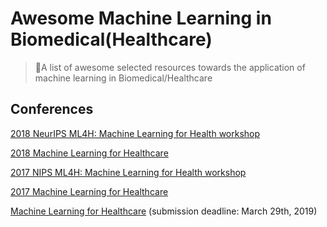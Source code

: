 # Awesome Machine Learning in Biomedical(Healthcare)
> 🌈A list of awesome selected resources towards the application of machine learning in Biomedical/Healthcare 

## Conferences

[2018 NeurIPS ML4H: Machine Learning for Health workshop](https://ml4health.github.io/2018/)

[2018 Machine Learning for Healthcare](https://www.mlforhc.org/2018)

[2017 NIPS ML4H: Machine Learning for Health workshop](https://ml4health.github.io/2017/)

[2017 Machine Learning for Healthcare](https://www.mlforhc.org/2017)

[Machine Learning for Healthcare](https://www.mlforhc.org) (submission deadline: March 29th, 2019)

